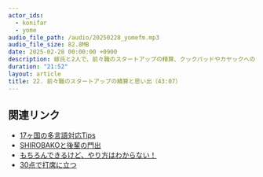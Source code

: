 ```yaml
---
actor_ids:
  - konifar
  - yome
audio_file_path: /audio/20250228_yomefm.mp3
audio_file_size: 82.8MB
date: 2025-02-28 00:00:00 +0900
description: 嫁氏と2人で、前々職のスタートアップの精算、クックパッドやカヤックへの憧れ、年俸の半減、何もできない焦燥感、起死回生のAndroidアプリリニューアル、ｼｬﾁｮｰとの1on1から始めたブログ/登壇、なくなった貯金、多国籍メンバーとの出会い、焦燥感からの転職、楽しそうだった夫などについて話しました。
duration: "21:52"
layout: article
title: 22. 前々職のスタートアップの精算と思い出（43:07）
---
```


## 関連リンク

- [17ヶ国の多言語対応Tips](https://speakerdeck.com/konifar/17keguo-falseduo-yan-yu-dui-ying-tips)
- [SHIROBAKOと後輩の門出](https://konifar-zatsu.hatenadiary.jp/entry/2017/12/25/214656)
- [もちろんできるけど、やり方はわからない！](https://konifar.hatenablog.com/entry/2015/04/19/140322)
- [30点で打席に立つ](https://speakerdeck.com/konifar/30dian-deda-xi-nili-tu)